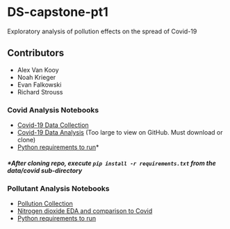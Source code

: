 # DS-capstone-pt1
Exploratory analysis of pollution effects on the spread of Covid-19

## Contributors

- Alex Van Kooy
- Noah Krieger
- Evan Falkowski
- Richard Strouss

### Covid Analysis Notebooks
- [Covid-19 Data Collection](./data/covid/covid_data_collection.ipynb)
- [Covid-19 Data Analysis](./data/covid/covid_data_analysis.ipynb) (Too large to view on GitHub.  Must download or clone)
- [Python requirements to run](./data/covid/requirements.txt)* 

##### *After cloning repo, execute `pip install -r requirements.txt` from the data/covid sub-directory

### Pollutant Analysis Notebooks
- [Pollution Collection](pollution_data_collection.ipynb)
- [Nitrogen dioxide EDA and comparison to Covid](avk_data_investigation.ipynb)
- [Python requirements to run](pollution_requirements.txt)

